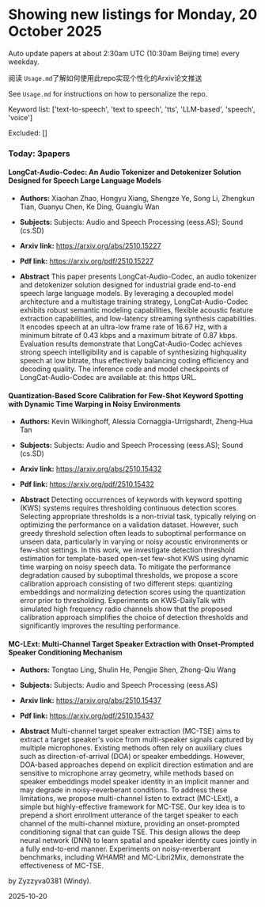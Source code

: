# Showing new listings for Monday, 20 October 2025
Auto update papers at about 2:30am UTC (10:30am Beijing time) every weekday.


阅读 `Usage.md`了解如何使用此repo实现个性化的Arxiv论文推送

See `Usage.md` for instructions on how to personalize the repo. 


Keyword list: ['text-to-speech', 'text to speech', 'tts', 'LLM-based', 'speech', 'voice']


Excluded: []


### Today: 3papers 
#### LongCat-Audio-Codec: An Audio Tokenizer and Detokenizer Solution Designed for Speech Large Language Models
 - **Authors:** Xiaohan Zhao, Hongyu Xiang, Shengze Ye, Song Li, Zhengkun Tian, Guanyu Chen, Ke Ding, Guanglu Wan
 - **Subjects:** Subjects:
Audio and Speech Processing (eess.AS); Sound (cs.SD)
 - **Arxiv link:** https://arxiv.org/abs/2510.15227

 - **Pdf link:** https://arxiv.org/pdf/2510.15227

 - **Abstract**
 This paper presents LongCat-Audio-Codec, an audio tokenizer and detokenizer solution designed for industrial grade end-to-end speech large language models. By leveraging a decoupled model architecture and a multistage training strategy, LongCat-Audio-Codec exhibits robust semantic modeling capabilities, flexible acoustic feature extraction capabilities, and low-latency streaming synthesis capabilities. It encodes speech at an ultra-low frame rate of 16.67 Hz, with a minimum bitrate of 0.43 kbps and a maximum bitrate of 0.87 kbps. Evaluation results demonstrate that LongCat-Audio-Codec achieves strong speech intelligibility and is capable of synthesizing highquality speech at low bitrate, thus effectively balancing coding efficiency and decoding quality. The inference code and model checkpoints of LongCat-Audio-Codec are available at: this https URL.
#### Quantization-Based Score Calibration for Few-Shot Keyword Spotting with Dynamic Time Warping in Noisy Environments
 - **Authors:** Kevin Wilkinghoff, Alessia Cornaggia-Urrigshardt, Zheng-Hua Tan
 - **Subjects:** Subjects:
Audio and Speech Processing (eess.AS); Sound (cs.SD)
 - **Arxiv link:** https://arxiv.org/abs/2510.15432

 - **Pdf link:** https://arxiv.org/pdf/2510.15432

 - **Abstract**
 Detecting occurrences of keywords with keyword spotting (KWS) systems requires thresholding continuous detection scores. Selecting appropriate thresholds is a non-trivial task, typically relying on optimizing the performance on a validation dataset. However, such greedy threshold selection often leads to suboptimal performance on unseen data, particularly in varying or noisy acoustic environments or few-shot settings. In this work, we investigate detection threshold estimation for template-based open-set few-shot KWS using dynamic time warping on noisy speech data. To mitigate the performance degradation caused by suboptimal thresholds, we propose a score calibration approach consisting of two different steps: quantizing embeddings and normalizing detection scores using the quantization error prior to thresholding. Experiments on KWS-DailyTalk with simulated high frequency radio channels show that the proposed calibration approach simplifies the choice of detection thresholds and significantly improves the resulting performance.
#### MC-LExt: Multi-Channel Target Speaker Extraction with Onset-Prompted Speaker Conditioning Mechanism
 - **Authors:** Tongtao Ling, Shulin He, Pengjie Shen, Zhong-Qiu Wang
 - **Subjects:** Subjects:
Audio and Speech Processing (eess.AS)
 - **Arxiv link:** https://arxiv.org/abs/2510.15437

 - **Pdf link:** https://arxiv.org/pdf/2510.15437

 - **Abstract**
 Multi-channel target speaker extraction (MC-TSE) aims to extract a target speaker's voice from multi-speaker signals captured by multiple microphones. Existing methods often rely on auxiliary clues such as direction-of-arrival (DOA) or speaker embeddings. However, DOA-based approaches depend on explicit direction estimation and are sensitive to microphone array geometry, while methods based on speaker embeddings model speaker identity in an implicit manner and may degrade in noisy-reverberant conditions. To address these limitations, we propose multi-channel listen to extract (MC-LExt), a simple but highly-effective framework for MC-TSE. Our key idea is to prepend a short enrollment utterance of the target speaker to each channel of the multi-channel mixture, providing an onset-prompted conditioning signal that can guide TSE. This design allows the deep neural network (DNN) to learn spatial and speaker identity cues jointly in a fully end-to-end manner. Experiments on noisy-reverberant benchmarks, including WHAMR! and MC-Libri2Mix, demonstrate the effectiveness of MC-TSE.


by Zyzzyva0381 (Windy). 


2025-10-20
